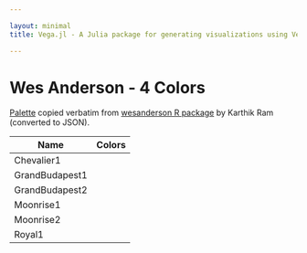 ```yaml
---

layout: minimal
title: Vega.jl - A Julia package for generating visualizations using Vega

---
```


# Wes Anderson - 4 Colors

[Palette](https://github.com/karthik/wesanderson/blob/master/R/colors.R) copied verbatim from [wesanderson R package](https://github.com/karthik/wesanderson) by Karthik Ram (converted to JSON).

<table>
  <thead>
    <tr>
      <th>Name</th>
      <th>Colors</th>
    </tr>
  </thead>
  <tbody>
    <tr>
      <td>Chevalier1</td>
      <td><div id="Chevalier1"></div></td>
    </tr>
    <tr>
      <td>GrandBudapest1</td>
      <td><div id="GrandBudapest1"></div></td>
    </tr>
    <tr>
      <td>GrandBudapest2</td>
      <td><div id="GrandBudapest2"></div></td>
    </tr>
    <tr>
      <td>Moonrise1</td>
      <td><div id="Moonrise1"></div></td>
    </tr>
    <tr>
      <td>Moonrise2</td>
      <td><div id="Moonrise2"></div></td>
    </tr>
    <tr>
      <td>Royal1</td>
      <td><div id="Royal1"></div></td>
    </tr>
  </tbody>
</table>

<div>
      <script type="text/javascript">

      // parse a spec and create a visualization view
      function parse(divid, palette) {

        spec = colorchip(palette[divid], 50, 400)
        vg.parse.spec(spec, function(chart) { chart({el:"#" + divid}).update(); });
      }

      var wes;
      $.getJSON("http://randyzwitch.github.io/NoveltyColors.jl/javascripts/wesanderson.json", function(json) {
          wes = json;
      })
      .done(function(json) {

                for(var i = 0; i < Object.keys(wes).length; i++){
                  parse(Object.keys(wes)[i], wes);
                }
      });

    </script>
<div>
